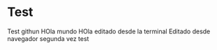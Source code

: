 # Test
Test githun
HOla mundo
HOla editado desde la terminal
Editado desde navegador segunda vez test
